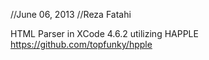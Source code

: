//June 06, 2013
//Reza Fatahi

HTML Parser in XCode 4.6.2 utilizing HAPPLE https://github.com/topfunky/hpple